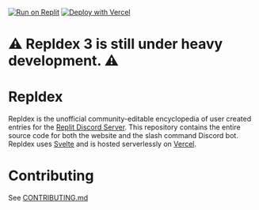 [![Run on Replit](https://replit.com/badge/github/repldex/Repldex)](https://replit/com/github/repldex/Repldex)
[![Deploy with Vercel](https://vercel.com/button)](https://vercel.com/new/clone?repository-url=https%3A%2F%2Fgithub.com%2Frepldex%2FRepldex)

# ⚠️ Repldex 3 is still under heavy development. ⚠️

# Repldex

Repldex is the unofficial community-editable encyclopedia of user created entries for the [Replit Discord Server](https://replit.com/discord). This repository contains the entire source code for both the website and the slash command Discord bot. Repldex uses [Svelte](https://svelte.dev/) and is hosted serverlessly on [Vercel](https://vercel.app/).

# Contributing

See [CONTRIBUTING.md](CONTRIBUTING.md)
